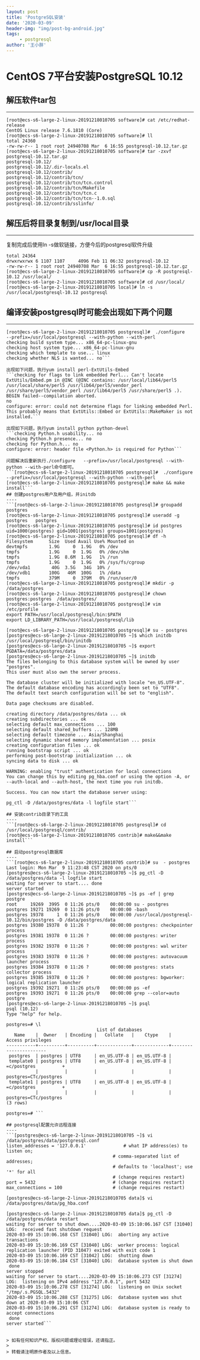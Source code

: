```yaml
---
layout: post
title: 'PostgreSQL安装'
date: '2020-03-09'
header-img: "img/post-bg-android.jpg"
tags:
     - postgresql
author: '王小胖'
---
```


# CentOS 7平台安装PostgreSQL 10.12
## 解压软件tar包
----
```
[root@ecs-s6-large-2-linux-20191218010705 software]# cat /etc/redhat-release
CentOS Linux release 7.6.1810 (Core)
[root@ecs-s6-large-2-linux-20191218010705 software]# ll
total 24360
-rw-rw-r-- 1 root root 24940708 Mar  6 16:55 postgresql-10.12.tar.gz
[root@ecs-s6-large-2-linux-20191218010705 software]# tar -zxvf postgresql-10.12.tar.gz
postgresql-10.12/
postgresql-10.12/.dir-locals.el
postgresql-10.12/contrib/
postgresql-10.12/contrib/tcn/
postgresql-10.12/contrib/tcn/tcn.control
postgresql-10.12/contrib/tcn/Makefile
postgresql-10.12/contrib/tcn/tcn.c
postgresql-10.12/contrib/tcn/tcn--1.0.sql
postgresql-10.12/contrib/sslinfo/ 
```


## 解压后将目录复制到/usr/local目录
----
复制完成后使用ln -s做软链接，方便今后的postgresql软件升级
```[root@ecs-s6-large-2-linux-20191218010705 software]# ll
total 24364
drwxrwxrwx 6 1107 1107     4096 Feb 11 06:32 postgresql-10.12
-rw-rw-r-- 1 root root 24940708 Mar  6 16:55 postgresql-10.12.tar.gz
[root@ecs-s6-large-2-linux-20191218010705 software]# cp -R postgresql-10.12 /usr/local/
[root@ecs-s6-large-2-linux-20191218010705 software]# cd /usr/local/
[root@ecs-s6-large-2-linux-20191218010705 local]# ln -s /usr/local/postgresql-10.12 postgresql
```

## 编译安装postgresql时可能会出现如下两个问题
----
```[root@ecs-s6-large-2-linux-20191218010705 local]# cd postgresql
[root@ecs-s6-large-2-linux-20191218010705 postgresql]#  ./configure   --prefix=/usr/local/postgresql --with-python --with-perl
checking build system type... x86_64-pc-linux-gnu
checking host system type... x86_64-pc-linux-gnu
checking which template to use... linux
checking whether NLS is wanted... no```

出现如下问题，执行yum install perl-ExtUtils-Embed
```checking for flags to link embedded Perl... Can't locate ExtUtils/Embed.pm in @INC (@INC contains: /usr/local/lib64/perl5 /usr/local/share/perl5 /usr/lib64/perl5/vendor_perl /usr/share/perl5/vendor_perl /usr/lib64/perl5 /usr/share/perl5 .).
BEGIN failed--compilation aborted.
no
configure: error: could not determine flags for linking embedded Perl.
This probably means that ExtUtils::Embed or ExtUtils::MakeMaker is not
installed.```

出现如下问题，执行yum install python python-devel  
```checking Python.h usability... no
checking Python.h presence... no
checking for Python.h... no
configure: error: header file <Python.h> is required for Python```

问题解决后重新执行./configure   --prefix=/usr/local/postgresql --with-python --with-perl命令即可。
```[root@ecs-s6-large-2-linux-20191218010705 postgresql]#  ./configure   --prefix=/usr/local/postgresql --with-python --with-perl
[root@ecs-s6-large-2-linux-20191218010705 postgresql]# make && make   install```
## 创建postgres用户及用户组，并initdb
----
```[root@ecs-s6-large-2-linux-20191218010705 postgresql]# groupadd postgres
[root@ecs-s6-large-2-linux-20191218010705 postgresql]# useradd -g postgres   postgres
[root@ecs-s6-large-2-linux-20191218010705 postgresql]# id postgres
uid=1000(postgres) gid=1001(postgres) groups=1001(postgres)
[root@ecs-s6-large-2-linux-20191218010705 postgresql]# df -h
Filesystem      Size  Used Avail Use% Mounted on
devtmpfs        1.9G     0  1.9G   0% /dev
tmpfs           1.9G     0  1.9G   0% /dev/shm
tmpfs           1.9G  8.6M  1.9G   1% /run
tmpfs           1.9G     0  1.9G   0% /sys/fs/cgroup
/dev/vda1        40G  3.5G   34G  10% /
/dev/vdb1       100G   46M  100G   1% /data
tmpfs           379M     0  379M   0% /run/user/0
[root@ecs-s6-large-2-linux-20191218010705 postgresql]# mkdir -p /data/postgres
[root@ecs-s6-large-2-linux-20191218010705 postgresql]# chown postgres:postgres  /data/postgres/
[root@ecs-s6-large-2-linux-20191218010705 postgresql]# vim /etc/profile
export PATH=/usr/local/postgresql/bin:$PATH
export LD_LIBRARY_PATH=/usr/local/postgresql/lib

[root@ecs-s6-large-2-linux-20191218010705 postgresql]# su - postgres
[postgres@ecs-s6-large-2-linux-20191218010705 ~]$ which initdb
/usr/local/postgresql/bin/initdb
[postgres@ecs-s6-large-2-linux-20191218010705 ~]$ export   PGDATA=/data/postgres/data
[postgres@ecs-s6-large-2-linux-20191218010705 ~]$ initdb
The files belonging to this database system will be owned by user "postgres".
This user must also own the server process.

The database cluster will be initialized with locale "en_US.UTF-8".
The default database encoding has accordingly been set to "UTF8".
The default text search configuration will be set to "english".

Data page checksums are disabled.

creating directory /data/postgres/data ... ok
creating subdirectories ... ok
selecting default max_connections ... 100
selecting default shared_buffers ... 128MB
selecting default timezone ... Asia/Shanghai
selecting dynamic shared memory implementation ... posix
creating configuration files ... ok
running bootstrap script ... ok
performing post-bootstrap initialization ... ok
syncing data to disk ... ok

WARNING: enabling "trust" authentication for local connections
You can change this by editing pg_hba.conf or using the option -A, or
--auth-local and --auth-host, the next time you run initdb.

Success. You can now start the database server using:

pg_ctl -D /data/postgres/data -l logfile start```
    
## 安装contrib目录下的工具
----
```[root@ecs-s6-large-2-linux-20191218010705 postgresql]# cd /usr/local/postgresql/contrib/
[root@ecs-s6-large-2-linux-20191218010705 contrib]# make&&make   install```

## 启动postgresql数据库
----
```[root@ecs-s6-large-2-linux-20191218010705 contrib]# su  - postgres
Last login: Mon Mar  9 11:23:48 CST 2020 on pts/0
[postgres@ecs-s6-large-2-linux-20191218010705 ~]$ pg_ctl -D /data/postgres/data -l logfile start
waiting for server to start.... done
server started
[postgres@ecs-s6-large-2-linux-20191218010705 ~]$ ps -ef | grep postgre
root     19269  3995  0 11:26 pts/0    00:00:00 su - postgres
postgres 19271 19269  0 11:26 pts/0    00:00:00 -bash
postgres 19378     1  0 11:26 pts/0    00:00:00 /usr/local/postgresql-10.12/bin/postgres -D /data/postgres/data
postgres 19380 19378  0 11:26 ?        00:00:00 postgres: checkpointer process   
postgres 19381 19378  0 11:26 ?        00:00:00 postgres: writer process   
postgres 19382 19378  0 11:26 ?        00:00:00 postgres: wal writer process   
postgres 19383 19378  0 11:26 ?        00:00:00 postgres: autovacuum launcher process   
postgres 19384 19378  0 11:26 ?        00:00:00 postgres: stats collector process   
postgres 19385 19378  0 11:26 ?        00:00:00 postgres: bgworker: logical replication launcher   
postgres 19392 19271  0 11:26 pts/0    00:00:00 ps -ef
postgres 19393 19271  0 11:26 pts/0    00:00:00 grep --color=auto postgre
[postgres@ecs-s6-large-2-linux-20191218010705 ~]$ psql
psql (10.12)
Type "help" for help.

postgres=# \l
                                  List of databases
   Name    |  Owner   | Encoding |   Collate   |    Ctype    |   Access privileges   
-----------+----------+----------+-------------+-------------+-----------------------
 postgres  | postgres | UTF8     | en_US.UTF-8 | en_US.UTF-8 | 
 template0 | postgres | UTF8     | en_US.UTF-8 | en_US.UTF-8 | =c/postgres          +
           |          |          |             |             | postgres=CTc/postgres
 template1 | postgres | UTF8     | en_US.UTF-8 | en_US.UTF-8 | =c/postgres          +
           |          |          |             |             | postgres=CTc/postgres
(3 rows)

postgres=# ```

## postgresql配置允许远程连接
----
```[postgres@ecs-s6-large-2-linux-20191218010705 ~]$ vi /data/postgres/data/postgresql.conf
listen_addresses = '127.0.0.1'              # what IP address(es) to listen on;
                                        # comma-separated list of addresses;
                                        # defaults to 'localhost'; use '*' for all
                                        # (change requires restart)
port = 5432                             # (change requires restart)
max_connections = 100                   # (change requires restart)

[postgres@ecs-s6-large-2-linux-20191218010705 data]$ vi /data/postgres/data/pg_hba.conf

[postgres@ecs-s6-large-2-linux-20191218010705 data]$ pg_ctl -D /data/postgres/data restart
waiting for server to shut down....2020-03-09 15:10:06.167 CST [31040] LOG:  received fast shutdown request
2020-03-09 15:10:06.168 CST [31040] LOG:  aborting any active transactions
2020-03-09 15:10:06.169 CST [31040] LOG:  worker process: logical replication launcher (PID 31047) exited with exit code 1
2020-03-09 15:10:06.169 CST [31042] LOG:  shutting down
2020-03-09 15:10:06.184 CST [31040] LOG:  database system is shut down
 done
server stopped
waiting for server to start....2020-03-09 15:10:06.273 CST [31274] LOG:  listening on IPv4 address "127.0.0.1", port 5432
2020-03-09 15:10:06.278 CST [31274] LOG:  listening on Unix socket "/tmp/.s.PGSQL.5432"
2020-03-09 15:10:06.288 CST [31275] LOG:  database system was shut down at 2020-03-09 15:10:06 CST
2020-03-09 15:10:06.291 CST [31274] LOG:  database system is ready to accept connections
 done
server started```


> 如有任何知识产权、版权问题或理论错误，还请指正。
>
> 转载请注明原作者及以上信息。
